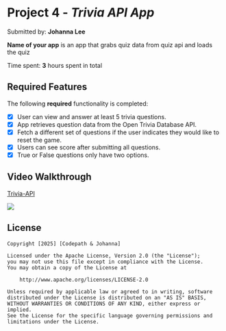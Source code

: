 # Project 4 - *Trivia API App*

Submitted by: **Johanna Lee**

**Name of your app** is an app that grabs quiz data from quiz api and loads the quiz

Time spent: **3** hours spent in total

## Required Features

The following **required** functionality is completed:

- [x] User can view and answer at least 5 trivia questions.
- [x] App retrieves question data from the Open Trivia Database API.
- [x] Fetch a different set of questions if the user indicates they would like to reset the game.
- [x] Users can see score after submitting all questions.
- [x] True or False questions only have two options.

## Video Walkthrough
<div>
    <a href="https://www.loom.com/share/b3567c24486d4c3689cff179d8983410">
      <p>Trivia-API</p>
    </a>
    <a href="https://www.loom.com/share/b3567c24486d4c3689cff179d8983410">
      <img style="max-width:300px;" src="https://cdn.loom.com/sessions/thumbnails/b3567c24486d4c3689cff179d8983410-08ffe05686f1c894-full-play.gif">
    </a>
  </div>

## License

    Copyright [2025] [Codepath & Johanna]

    Licensed under the Apache License, Version 2.0 (the "License");
    you may not use this file except in compliance with the License.
    You may obtain a copy of the License at

        http://www.apache.org/licenses/LICENSE-2.0

    Unless required by applicable law or agreed to in writing, software
    distributed under the License is distributed on an "AS IS" BASIS,
    WITHOUT WARRANTIES OR CONDITIONS OF ANY KIND, either express or implied.
    See the License for the specific language governing permissions and
    limitations under the License.
